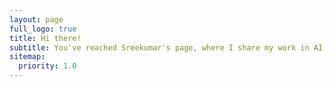 ```yaml
---
layout: page
full_logo: true
title: Hi there!
subtitle: You've reached Sreekumar's page, where I share my work in AI, machine learning, and data science. Feel free to explore!
sitemap:
  priority: 1.0
---
```

<br>
<br>
<br>
<br>
<br>
<br>
<br>
